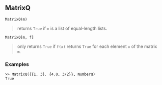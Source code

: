 ## MatrixQ
```
MatrixQ(m)
```

> returns `True` if `m` is a list of equal-length lists.

```
MatrixQ[m, f]
```

> only returns `True` if `f(x)`  returns `True` for each element `x` of the matrix `m`.

### Examples

```
>> MatrixQ({{1, 3}, {4.0, 3/2}}, NumberQ)
True
```